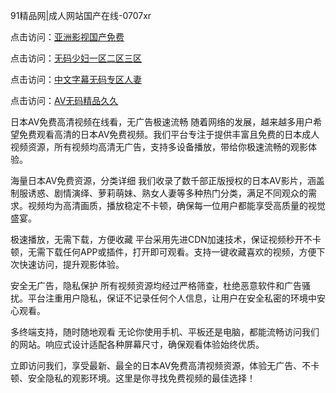 91精品网|成人网站国产在线-0707xr


点击访问：<a href="https://bered.pages.dev/">亚洲影视国产免费</a>

点击访问：<a href="https://gsd-agv.pages.dev/">无码少妇一区二区三区</a>

点击访问：<a href="https://vassv.pages.dev/">中文字幕无码专区人妻</a>

点击访问：<a href="https://fdhf-454.pages.dev/">AV无码精品久久</a>


日本AV免费高清视频在线看，无广告极速流畅
随着网络的发展，越来越多用户希望免费观看高清的日本AV免费视频。我们平台专注于提供丰富且免费的日本成人视频资源，所有视频均高清无广告，支持多设备播放，带给你极速流畅的观影体验。

海量日本AV免费资源，分类详细
我们收录了数千部正版授权的日本AV影片，涵盖制服诱惑、剧情演绎、萝莉萌妹、熟女人妻等多种热门分类，满足不同观众的需求。视频均为高清画质，播放稳定不卡顿，确保每一位用户都能享受高质量的视觉盛宴。

极速播放，无需下载，方便收藏
平台采用先进CDN加速技术，保证视频秒开不卡顿，无需下载任何APP或插件，打开即可观看。支持一键收藏喜欢的视频，方便下次快速访问，提升观影体验。

安全无广告，隐私保护
所有视频资源均经过严格筛查，杜绝恶意软件和广告骚扰。平台注重用户隐私，保证不记录任何个人信息，让用户在安全私密的环境中安心观看。

多终端支持，随时随地观看
无论你使用手机、平板还是电脑，都能流畅访问我们的网站。响应式设计适配各种屏幕尺寸，确保观看体验始终优质。

立即访问我们，享受最新、最全的日本AV免费高清视频资源，体验无广告、不卡顿、安全隐私的观影环境。这里是你寻找免费视频的最佳选择！


<span style="display:none;">[Canonical link]( https://github.com/xda7765/33005 ）</span>
